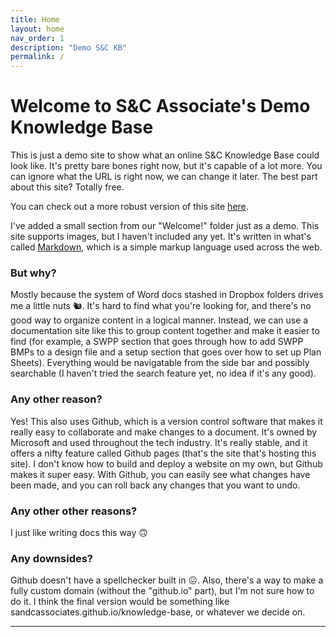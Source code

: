 ```yaml
---
title: Home
layout: home
nav_order: 1
description: "Demo S&C KB"
permalink: /
---
```


# Welcome to S&C Associate's Demo Knowledge Base
This is just a demo site to show what an online S&C Knowledge Base could look like. It's pretty bare bones right now, but it's capable of a lot more. You can ignore what the URL is right now, we can change it later. The best part about this site? Totally free.  

You can check out a more robust version of this site [here].

I've added a small section from our "Welcome!" folder just as a demo. This site supports images, but I haven't included any yet. It's written in what's called [Markdown], which is a simple markup language used across the web.  

### But why?
Mostly because the system of Word docs stashed in Dropbox folders drives me a little nuts 🐿️. It's hard to find what you're looking for, and there's no good way to organize content in a logical manner. Instead, we can use a documentation site like this to group content together and make it easier to find (for example, a SWPP section that goes through how to add SWPP BMPs to a design file and a setup section that goes over how to set up Plan Sheets). Everything would be navigatable from the side bar and possibly searchable (I haven't tried the search feature yet, no idea if it's any good). 

### Any other reason?
Yes! This also uses Github, which is a version control software that makes it really easy to collaborate and make changes to a document. It's owned by Microsoft and used throughout the tech industry. It's really stable, and it offers a nifty feature called Github pages (that's the site that's hosting this site). I don't know how to build and deploy a website on my own, but Github makes it super easy. With Github, you can easily see what changes have been made, and you can roll back any changes that you want to undo. 

### Any other other reasons?
I just like writing docs this way 🙃

### Any downsides?
Github doesn't have a spellchecker built in 😖. Also, there's a way to make a fully custom domain (without the "github.io" part), but I'm not sure how to do it. I think the final version would be something like sandcassociates.github.io/knowledge-base, or whatever we decide on.

----

[^1]: [This is what a source could look like]

[here]: https://just-the-docs.github.io/just-the-docs/
[Markdown]:https://daringfireball.net/projects/markdown/

